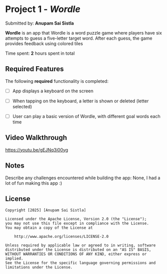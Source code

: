 # Project 1 - *Wordle*

Submitted by: **Anupam Sai Sistla**

**Wordle** is an app that Wordle is a word puzzle game where players have six attempts to guess a five-letter target word. After each guess, the game provides feedback using colored tiles 

Time spent: **2** hours spent in total

## Required Features

The following **required** functionality is completed:

- [ ] App displays a keyboard on the screen
- [ ] When tapping on the keyboard, a letter is shown or deleted (letter selected)
- [ ] User can play a basic version of Wordle, with different goal words each time


## Video Walkthrough
https://youtu.be/gEJNq3i00yg


## Notes

Describe any challenges encountered while building the app:
None, I had a lot of fun making this app :)

## License

    Copyright [2025] [Anupam Sai Sistla]

    Licensed under the Apache License, Version 2.0 (the "License");
    you may not use this file except in compliance with the License.
    You may obtain a copy of the License at

        http://www.apache.org/licenses/LICENSE-2.0

    Unless required by applicable law or agreed to in writing, software
    distributed under the License is distributed on an "AS IS" BASIS,
    WITHOUT WARRANTIES OR CONDITIONS OF ANY KIND, either express or implied.
    See the License for the specific language governing permissions and
    limitations under the License.
